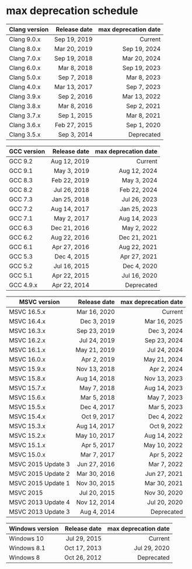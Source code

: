 # max deprecation schedule

|Clang version|Release date|max deprecation date|
|-------------|-----------:|-------------------:|
|Clang 9.0.x  |Sep 19, 2019|             Current|
|Clang 8.0.x  |Mar 20, 2019|        Sep 19, 2024|
|Clang 7.0.x  |Sep 19, 2018|        Mar 20, 2024|
|Clang 6.0.x  |Mar  8, 2018|        Sep 19, 2023|
|Clang 5.0.x  |Sep  7, 2018|        Mar  8, 2023|
|Clang 4.0.x  |Mar 13, 2017|        Sep  7, 2023|
|Clang 3.9.x  |Sep  2, 2016|        Mar 13, 2022|
|Clang 3.8.x  |Mar  8, 2016|        Sep  2, 2021|
|Clang 3.7.x  |Sep  1, 2015|        Mar  8, 2021|
|Clang 3.6.x  |Feb 27, 2015|        Sep  1, 2020|
|Clang 3.5.x  |Sep  3, 2014|          Deprecated|

|GCC version|Release date|max deprecation date|
|-----------|-----------:|-------------------:|
|GCC 9.2    |Aug 12, 2019|             Current|
|GCC 9.1    |May  3, 2019|        Aug 12, 2024|
|GCC 8.3    |Feb 22, 2019|        May  3, 2024|
|GCC 8.2    |Jul 26, 2018|        Feb 22, 2024|
|GCC 7.3    |Jan 25, 2018|        Jul 26, 2023|
|GCC 7.2    |Aug 14, 2017|        Jan 25, 2023|
|GCC 7.1    |May  2, 2017|        Aug 14, 2023|
|GCC 6.3    |Dec 21, 2016|        May  2, 2022|
|GCC 6.2    |Aug 22, 2016|        Dec 21, 2021|
|GCC 6.1    |Apr 27, 2016|        Aug 22, 2021|
|GCC 5.3    |Dec  4, 2015|        Apr 27, 2021|
|GCC 5.2    |Jul 16, 2015|        Dec  4, 2020|
|GCC 5.1    |Apr 22, 2015|        Jul 16, 2020|
|GCC 4.9.x  |Apr 22, 2014|          Deprecated|

|MSVC version      |Release date|max deprecation date|
|------------------|-----------:|-------------------:|
|MSVC 16.5.x       |Mar 16, 2020|             Current|
|MSVC 16.4.x       |Dec  3, 2019|        Mar 16, 2025|
|MSVC 16.3.x       |Sep 23, 2019|        Dec  3, 2024|
|MSVC 16.2.x       |Jul 24, 2019|        Sep 23, 2024|
|MSVC 16.1.x       |May 21, 2019|        Jul 24, 2024|
|MSVC 16.0.x       |Apr  2, 2019|        May 21, 2024|
|MSVC 15.9.x       |Nov 13, 2018|        Apr  2, 2024|
|MSVC 15.8.x       |Aug 14, 2018|        Nov 13, 2023|
|MSVC 15.7.x       |May  7, 2018|        Aug 14, 2023|
|MSVC 15.6.x       |Mar  5, 2018|        May  7, 2023|
|MSVC 15.5.x       |Dec  4, 2017|        Mar  5, 2023|
|MSVC 15.4.x       |Oct  9, 2017|        Dec  4, 2022|
|MSVC 15.3.x       |Aug 14, 2017|        Oct  9, 2022|
|MSVC 15.2.x       |May 10, 2017|        Aug 14, 2022|
|MSVC 15.1.x       |Apr  5, 2017|        May 10, 2022|
|MSVC 15.0.x       |Mar  7, 2017|        Apr  5, 2022|
|MSVC 2015 Update 3|Jun 27, 2016|        Mar  7, 2022|
|MSVC 2015 Update 2|Mar 30, 2016|        Jun 27, 2021|
|MSVC 2015 Update 1|Nov 30, 2015|        Mar 30, 2021|
|MSVC 2015         |Jul 20, 2015|        Nov 30, 2020|
|MSVC 2013 Update 4|Nov 12, 2014|        Jul 20, 2020|
|MSVC 2013 Update 3|Aug  4, 2014|          Deprecated|

|Windows version|Release date|max deprecation date|
|---------------|-----------:|-------------------:|
|Windows 10     |Jul 29, 2015|             Current|
|Windows 8.1    |Oct 17, 2013|        Jul 29, 2020|
|Windows 8      |Oct 26, 2012|          Deprecated|
